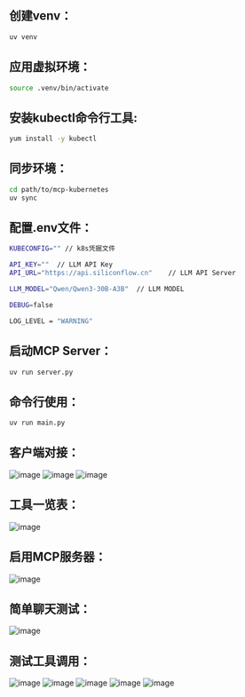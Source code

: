 ## 创建venv：
```bash
uv venv
```

## 应用虚拟环境：
```bash
source .venv/bin/activate
```

## 安装kubectl命令行工具:
```bash
yum install -y kubectl
```

## 同步环境：
```bash
cd path/to/mcp-kubernetes
uv sync
```

## 配置.env文件：
```bash
KUBECONFIG="" // k8s凭据文件

API_KEY=""  // LLM API Key
API_URL="https://api.siliconflow.cn"    // LLM API Server

LLM_MODEL="Qwen/Qwen3-30B-A3B"  // LLM MODEL

DEBUG=false

LOG_LEVEL = "WARNING"
```

## 启动MCP Server：
```bash
uv run server.py
```

## 命令行使用：
```bash
uv run main.py
```

## 客户端对接：
![image](https://github.com/user-attachments/assets/36ec70d6-c5be-4fb1-8e4e-627dd37c134c)
![image](https://github.com/user-attachments/assets/bb5d5e32-b8cf-4776-b76d-5669025b2a5c)
![image](https://github.com/user-attachments/assets/ec94f51f-96ff-4a24-9ffe-b06d32956176)

## 工具一览表：
![image](https://github.com/user-attachments/assets/8538ea07-9a6c-400a-ae5f-6fa2a021afb3)

## 启用MCP服务器：
![image](https://github.com/user-attachments/assets/587ccf56-c7fb-4c8b-9606-cb1f5608d2de)

## 简单聊天测试：
![image](https://github.com/user-attachments/assets/68b81b69-a5a3-41b5-9eea-1084b28aacd3)

## 测试工具调用：
![image](https://github.com/user-attachments/assets/fc19cfe7-7f2c-429d-97ee-29d67d42d854)
![image](https://github.com/user-attachments/assets/9aa75395-96ad-47b3-a304-f87d6a6b67aa)
![image](https://github.com/user-attachments/assets/bbebca4a-8062-4669-8a26-156a617e6cb4)
![image](https://github.com/user-attachments/assets/231a4a92-83c9-416c-9812-1f2ec6db2143)
![image](https://github.com/user-attachments/assets/812004da-904d-4953-9842-6d46f47ab999)

